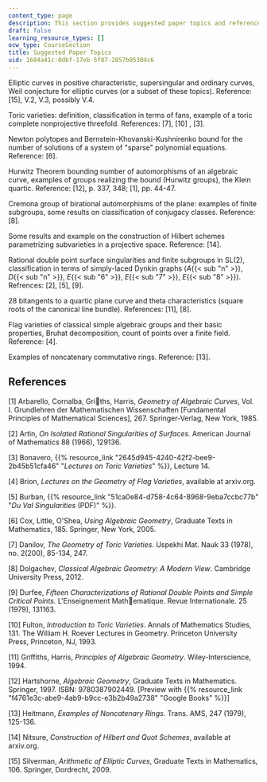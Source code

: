 ```yaml
---
content_type: page
description: This section provides suggested paper topics and references.
draft: false
learning_resource_types: []
ocw_type: CourseSection
title: Suggested Paper Topics
uid: 1684a41c-0dbf-17eb-5f87-2857b05304c6
---
```

Elliptic curves in positive characteristic, supersingular and ordinary curves, Weil conjecture for elliptic curves (or a subset of these topics). Reference: \[15\], V.2, V.3, possibly V.4.

Toric varieties: definition, classification in terms of fans, example of a toric complete nonprojective threefold. References: \[7\], \[10\] , \[3\].

Newton polytopes and Bernstein-Khovanski-Kushnirenko bound for the number of solutions of a system of "sparse" polynomial equations. Reference: \[6\].

Hurwitz Theorem bounding number of automorphisms of an algebraic curve, examples of groups realizing the bound (Hurwitz groups), the Klein quartic. Reference: \[12\], p. 337, 348; \[1\], pp. 44-47.

Cremona group of birational automorphisms of the plane: examples of finite subgroups, some results on classification of conjugacy classes. Reference: \[8\].

Some results and example on the construction of Hilbert schemes parametrizing subvarieties in a projective space. Reference: \[14\].

Rational double point surface singularities and finite subgroups in SL(2), classification in terms of simply-laced Dynkin graphs (*A*{{< sub "n" >}}, *D*{{< sub "n" >}}, *E*{{< sub "6" >}}, *E*{{< sub "7" >}}, *E*{{< sub "8" >}}). Refrences: \[2\], \[5\], \[9\].

28 bitangents to a quartic plane curve and theta characteristics (square roots of the canonical line bundle). References: \[11\], \[8\].

Flag varieties of classical simple algebraic groups and their basic properties, Bruhat decomposition, count of points over a finite field. Reference: \[4\].

Examples of noncatenary commutative rings. Reference: \[13\].

## References

\[1\] Arbarello, Cornalba, Griths, Harris, *Geometry of Algebraic Curves*, Vol. I. Grundlehren der Mathematischen Wissenschaften \[Fundamental Principles of Mathematical Sciences\], 267. Springer-Verlag, New York, 1985.

\[2\] Artin, *On Isolated Rational Singularities of Surfaces.* American Journal of Mathematics 88 (1966), 129136.

\[3\] Bonavero, {{% resource_link "2645d945-4240-42f2-bee9-2b45b51cfa46" "*Lectures on Toric Varieties*" %}}, Lecture 14.

\[4\] Brion, *Lectures on the Geometry of Flag Varieties*, available at arxiv.org.

\[5\] Burban, {{% resource_link "51ca0e84-d758-4c64-8968-9eba7ccbc77b" "*Du Val Singularities* (PDF)" %}}.

\[6\] Cox, Little, O'Shea, *Using Algebraic Geometry*, Graduate Texts in Mathematics, 185. Springer, New York, 2005.

\[7\] Danilov, *The Geometry of Toric Varieties.* Uspekhi Mat. Nauk 33 (1978), no. 2(200), 85-134, 247.

\[8\] Dolgachev, *Classical Algebraic Geometry: A Modern View*. Cambridge University Press, 2012.

\[9\] Durfee, *Fifteen Characterizations of Rational Double Points and Simple Critical Points.* L'Enseignement Mathematique. Revue Internationale. 25 (1979), 131163.

\[10\] Fulton, *Introduction to Toric Varieties*. Annals of Mathematics Studies, 131. The William H. Roever Lectures in Geometry. Princeton University Press, Princeton, NJ, 1993.

\[11\] Griffiths, Harris, *Principles of Algebraic Geometry*. Wiley-Interscience, 1994.

\[12\] Hartshorne, *Algebraic Geometry*, Graduate Texts in Mathematics. Springer, 1997. ISBN: 9780387902449. \[Preview with {{% resource_link "f4761e3c-abe9-4ab9-b9cc-e3b2b49a2738" "Google Books" %}}\]

\[13\] Heitmann, *Examples of Noncatenary Rings.* Trans. AMS, 247 (1979), 125-136.

\[14\] Nitsure, *Construction of Hilbert and Quot Schemes*, available at arxiv.org.

\[15\] Silverman, *Arithmetic of Elliptic Curves*, Graduate Texts in Mathematics, 106. Springer, Dordrecht, 2009.